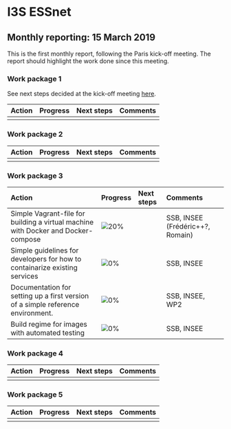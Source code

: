 # I3S ESSnet

## Monthly reporting: 15 March 2019

This is the first monthly report, following the Paris kick-off meeting. The report should highlight the work done since this meeting.


### Work package 1

See next steps decided at the kick-off meeting [here](https://i3s-essnet.github.io/Documents/ko-meeting/next-steps-wp1.html).

| Action  | Progress | Next steps | Comments |
|:--|:--|:--|:--|
|  |  |  |  |  |


### Work package 2

| Action  | Progress | Next steps | Comments |
|:--|:--|:--|:--|
|  |  |  |  |  |


### Work package 3

| Action  | Progress | Next steps | Comments |
|:--|:--|:--|:--|
|Simple Vagrant-file for building a virtual machine with Docker and Docker-compose|![20%](http://progressed.io/bar/20)||SSB, INSEE (Frédéric++?, Romain)|
|Simple guidelines for developers for how to containarize existing services|![0%](http://progressed.io/bar/0)||SSB, INSEE|
|Documentation for setting up a first version of a simple reference environment. |![0%](http://progressed.io/bar/0)||SSB, INSEE, WP2|
|Build regime for images with automated testing|![0%](http://progressed.io/bar/0)||SSB, INSEE|


### Work package 4

| Action  | Progress | Next steps | Comments |
|:--|:--|:--|:--|
|  |  |  |  |  |


### Work package 5

| Action  | Progress | Next steps | Comments |
|:--|:--|:--|:--|
|  |  |  |  |  |
